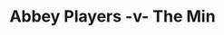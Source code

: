 ---
year: "2011"
serialNumber: "0401" 
game: "Abbey Players"
title: "Abbey Players -v- The Min"
gameLocation: ""
gameDate: ""
result: ""
resultType: ""
type: "game"
---